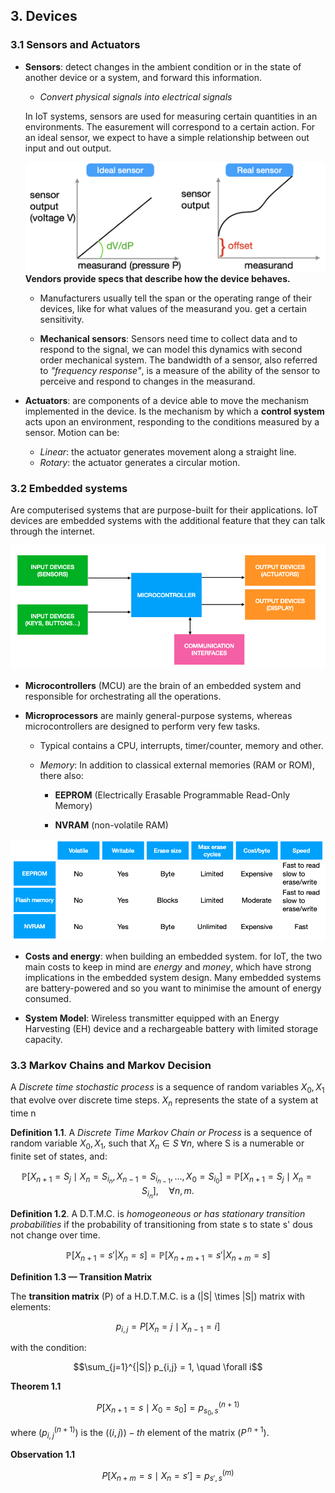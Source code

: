 ## 3. Devices

### 3.1 Sensors and Actuators

- **Sensors**: detect changes in the ambient condition or in the state of another device or a system, and forward this information. 
    - *Convert physical signals into electrical signals*

    In IoT systems, sensors are used for measuring certain quantities in an environments. The easurement will correspond to a certain action. For an ideal sensor, we expect to have a simple relationship between out input and out output.

    ![Ideal sensors](../images/3-Devices/Ideal.png)
    **Vendors provide specs that describe how the device behaves.**

    - Manufacturers usually tell the span or the operating range of their devices, like for what values of the measurand you. get a certain sensitivity.

    - **Mechanical sensors**: Sensors need time to collect data and to respond to the signal, we can model this dynamics with second order mechanical system. The bandwidth of a sensor, also referred to *"frequency response"*, is a measure of the ability of the sensor to perceive and respond to changes in the measurand.


- **Actuators**: are components of a device able to move the mechanism implemented in the device. Is the mechanism by which a **control system** acts upon an environment, responding to the conditions measured by a sensor. 
Motion can be:
    - *Linear*: the actuator generates movement along a straight line.
    - *Rotary*: the actuator generates a circular motion.

### 3.2 Embedded systems

Are computerised systems that are purpose-built for their applications. IoT devices are embedded systems with the additional feature that they can talk through the internet.

![Embedded system high level arch](../images/3-Devices/Embedded.png)

- **Microcontrollers** (MCU) are the brain of an embedded system and responsible for orchestrating all the operations.

- **Microprocessors** are mainly general-purpose systems, whereas microcontrollers are designed to perform very few tasks. 
    - Typical contains a CPU, interrupts, timer/counter, memory and other.

    - *Memory*: In addition to classical external memories (RAM or ROM), there also:
        - **EEPROM** (Electrically Erasable Programmable Read-Only Memory)

        - **NVRAM** (non-volatile RAM)

![Difference between memories](../images/3-Devices/Memory.png)

- **Costs and energy**: when building an embedded system. for IoT, the two main costs to keep in mind are *energy* and *money*, which have strong implications in the embedded system design. Many embedded systems are battery-powered and so you want to minimise the amount of energy consumed.

- **System Model**: Wireless transmitter equipped with an Energy Harvesting (EH) device and a rechargeable battery with limited storage capacity.


### 3.3 Markov Chains and Markov Decision

A *Discrete time stochastic process* is a sequence of random variables $X_0, X_1$ that evolve over discrete time steps. $X_n$ represents the state of a system at time n


**Definition 1.1**. A *Discrete Time Markov Chain or Process* is a sequence of random variable $X_0, X_1$, such that $X_n \in S \;\forall n$, where S is a numerable or finite set of states, and:

$$
\mathbb{P}[X_{n+1} = S_j \mid X_n = S_{i_n}, X_{n-1} = S_{i_{n-1}}, \ldots, X_0 = S_{i_0}]
= \mathbb{P}[X_{n+1} = S_j \mid X_n = S_{i_n}], \quad \forall n, m.
$$

**Definition 1.2**. A D.T.M.C. is *homogeoneous or has stationary transition probabilities* if the probability of transitioning from state s to state s' dous not change over time.

$$
\mathbb{P}[X_{n+1} = s' | X_n = s] = \mathbb{P}[X_{n+m+1} = s' | X_{n+m} = s]
$$

**Definition 1.3 — Transition Matrix**

The **transition matrix** \(P\) of a H.D.T.M.C. is a \(|S| \times |S|\) matrix with elements:

```math
p_{i,j} = P[X_n = j \mid X_{n-1} = i]
```

with the condition:

```math
\sum_{j=1}^{|S|} p_{i,j} = 1, \quad \forall i
```

**Theorem 1.1**

```math
P[X_{n+1} = s \mid X_0 = s_0] = p^{(n+1)}_{s_0, s}
```

where $(p^{(n+1)}_{i,j})$ is the $((i,j))-th$ element of the matrix $(P^{\,n+1})$.

**Observation 1.1**

```math
P[X_{n+m} = s \mid X_n = s'] = p^{(m)}_{s',s}
```